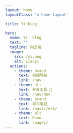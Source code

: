```yaml
---
layout: home
layoutClass: 'm-home-layout'

title: Yi'blog 

hero:
  name: Yi' blog
  text: ""
  tagline: 向云端
  image:
    src: /yi.png
    alt: Liaoyi
  actions:
    - theme: brand
      text: 前端导航
      link: /nav
    - theme: alt
      text: 开发工具 🔧
      link: /nav/dev
    - theme: brand
      text: 学习笔记 
      link: /basic/es6/
    - theme: alt
      text: Demo
      link: /pages/
---
```



<style>
 .image-container .image-src {
   border-radius: 50% !important;
}
  
/*爱的魔力转圈圈*/
.image-container .image-src:hover {
  transform: translate(-50%, -50%) rotate(666turn);
  transition: transform 59s 1s cubic-bezier(0.3, 0, 0.8, 1);
}

.VPFeatures .details small {
  opacity: 0.8;
}

.VPFeatures .item:last-child .details {
  display: flex;
  justify-content: flex-end;
  align-items: end;
}
</style>

